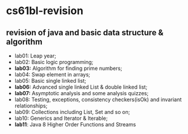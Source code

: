 # cs61bl-revision
## revision of java and basic data structure & algorithm
* lab01: Leap year;
* lab02: Basic logic programming;
* **lab03:** Algorithm for finding prime numbers;
* lab04: Swap element in arrays;
* lab05: Basic single linked list;
* **lab06:** Advanced single linked List & double linked list;
* **lab07:** Asymptotic analysis and some analysis quizzes;
* lab08: Testing, exceptions, consistency checkers(isOk) and invariant relationships;
* lab09: Collections including List, Set and so on;
* lab10: Generics and Iterator & Iterable;
* **lab11**: Java 8 Higher Order Functions and Streams
